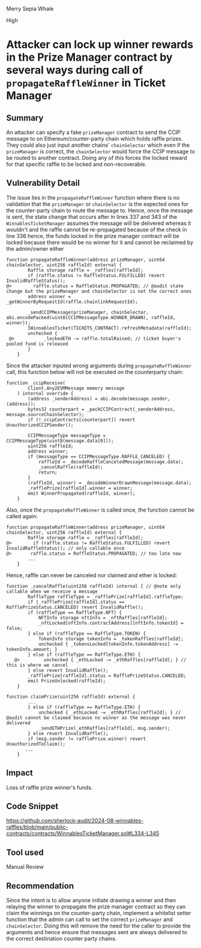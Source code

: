 Merry Sepia Whale

High

# Attacker can lock up winner rewards in the Prize Manager contract by several ways during call of `propagateRaffleWinner` in Ticket Manager

## Summary
An attacker can specify a fake `prizeManager` contract to send the CCIP message to on Ethereum/counter-party chain which holds raffle prizes. They could also just input another chains' `chainSelector` which even if the `prizeManager` is correct, the `chainSelector` would force the CCIP message to be routed to another contract. Doing any of this forces the locked reward for that specific raffle to be locked and non-recoverable.

## Vulnerability Detail
The issue lies in the `propagateRaffleWinner` function where there is no validation that the `prizeManager` or `chainSelector` is the expected ones for the counter-party chain to route the message to. Hence, once the message is sent, the state change that occurs after in lines 337 and 343 of the `WinnablesTicketManager` assumes the message will be delivered whereas it wouldn't and the  raffle cannot be re-propagated because of the check in line 336 hence, the funds locked in the prize manager contract will be locked because there would be no winner for it and cannot be reclaimed by the admin/owner either

```solidity
function propagateRaffleWinner(address prizeManager, uint64 chainSelector, uint256 raffleId) external {
        Raffle storage raffle = _raffles[raffleId];
        if (raffle.status != RaffleStatus.FULFILLED) revert InvalidRaffleStatus();
@>        raffle.status = RaffleStatus.PROPAGATED; // @audit state change but the prizeManager and chainSelector is not the correct ones
        address winner = _getWinnerByRequestId(raffle.chainlinkRequestId);

        _sendCCIPMessage(prizeManager, chainSelector, abi.encodePacked(uint8(CCIPMessageType.WINNER_DRAWN), raffleId, winner));
        IWinnablesTicket(TICKETS_CONTRACT).refreshMetadata(raffleId);
        unchecked {
 @>           _lockedETH -= raffle.totalRaised; // ticket buyer's pooled fund is released
        }
    }
```

Since the attacker inputed wrong arguments during `propagateRaffleWinner` call, this function below will not be executed on the counterparty chain:

```solidity
function _ccipReceive(
        Client.Any2EVMMessage memory message
    ) internal override {
        (address _senderAddress) = abi.decode(message.sender, (address));
        bytes32 counterpart = _packCCIPContract(_senderAddress, message.sourceChainSelector);
        if (!_ccipContracts[counterpart]) revert UnauthorizedCCIPSender();

        CCIPMessageType messageType = CCIPMessageType(uint8(message.data[0]));
        uint256 raffleId;
        address winner;
        if (messageType == CCIPMessageType.RAFFLE_CANCELED) {
            raffleId = _decodeRaffleCanceledMessage(message.data);
            _cancelRaffle(raffleId);
            return;
        }
        (raffleId, winner) = _decodeWinnerDrawnMessage(message.data);
        _rafflePrize[raffleId].winner = winner;
        emit WinnerPropagated(raffleId, winner);
    }
```

Also, once the `propagateRaffleWinner` is called once, the function cannot be called again:
```solidity
function propagateRaffleWinner(address prizeManager, uint64 chainSelector, uint256 raffleId) external {
        Raffle storage raffle = _raffles[raffleId];
@>        if (raffle.status != RaffleStatus.FULFILLED) revert InvalidRaffleStatus(); // only callable once
@>       raffle.status = RaffleStatus.PROPAGATED; // too late now
        ...
    }
```

Hence, raffle can never be canceled nor claimed and ether is locked:
```solidity
function _cancelRaffle(uint256 raffleId) internal { // @note only callable when we receive a message
        RaffleType raffleType = _rafflePrize[raffleId].raffleType;
        if (_rafflePrize[raffleId].status == RafflePrizeStatus.CANCELED) revert InvalidRaffle();
        if (raffleType == RaffleType.NFT) {
            NFTInfo storage nftInfo = _nftRaffles[raffleId];
            _nftLocked[nftInfo.contractAddress][nftInfo.tokenId] = false;
        } else if (raffleType == RaffleType.TOKEN) {
            TokenInfo storage tokenInfo = _tokenRaffles[raffleId];
            unchecked { _tokensLocked[tokenInfo.tokenAddress] -= tokenInfo.amount; }
        } else if (raffleType == RaffleType.ETH) {
   @>         unchecked { _ethLocked -= _ethRaffles[raffleId]; } // this is where we cancel
        } else revert InvalidRaffle();
        _rafflePrize[raffleId].status = RafflePrizeStatus.CANCELED;
        emit PrizeUnlocked(raffleId);
    }
```

```solidity
function claimPrize(uint256 raffleId) external {
        ...
        } else if (raffleType == RaffleType.ETH) {
            unchecked { _ethLocked -= _ethRaffles[raffleId]; } // @audit cannot be claimed because no winner as the message was never delivered
            _sendETHPrize(_ethRaffles[raffleId], msg.sender);
        } else revert InvalidRaffle();
        if (msg.sender != rafflePrize.winner) revert UnauthorizedToClaim(); 
       ...
    }
```

## Impact
Loss of raffle prize winner's funds. 

## Code Snippet
https://github.com/sherlock-audit/2024-08-winnables-raffles/blob/main/public-contracts/contracts/WinnablesTicketManager.sol#L334-L345

## Tool used

Manual Review

## Recommendation
Since the intent is to allow anyone initiate drawing a winner and then relaying the winner to propagate the prize manager contract so they can claim the winnings on the counter-party chain, implement a whitelist setter function that the admin can call to set the correct `prizeManager` and `chainSelector`. Doing this will remove the need for the caller to provide the arguments and hence ensure that messages sent are always delivered to the correct destination counter party chains.